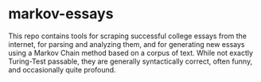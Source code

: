# markov-essays

This repo contains tools for scraping successful college essays from the internet, for parsing and analyzing them, 
and for generating new essays using a Markov Chain method based on a corpus of text. While not exactly Turing-Test passable,
they are generally syntactically correct, often funny, and occasionally quite profound.
